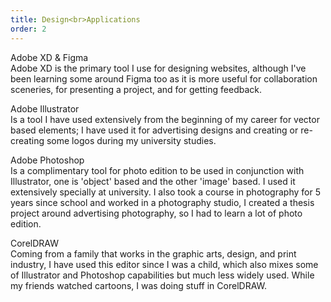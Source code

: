 ```yaml
---
title: Design<br>Applications
order: 2
---
```


<p><span class="font-light">Adobe XD & Figma</span><br>Adobe XD is the primary tool I use for designing websites, although I've been learning some around Figma too as it is more useful for collaboration sceneries, for presenting a project, and for getting feedback.</p>

<p><span class="font-light">Adobe Illustrator</span><br>Is a tool I have used extensively from the beginning of my career for vector based elements; I have used it for advertising designs and creating or re-creating some logos during my university studies.</p>

<p><span class="font-light">Adobe Photoshop</span><br>Is a complimentary tool for photo edition to be used in conjunction with Illustrator, one is 'object' based and the other 'image' based. I used it extensively specially at university. I also took a course in photography for 5 years since school and worked in a photography studio, I created a thesis project around advertising photography, so I had to learn a lot of photo edition.

<p><span class="font-light">CorelDRAW</span><br>Coming from a family that works in the graphic arts, design, and print industry, I have used this editor since I was a child, which also mixes some of Illustrator and Photoshop capabilities but much less widely used. While my friends watched cartoons, I was doing stuff in CorelDRAW.</p>